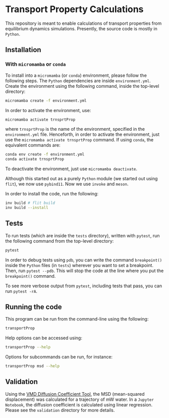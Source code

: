 # Transport Property Calculations

This repository is meant to enable calculations of transport properties from equilibrium dynamics simulations. Presently, the source code is mostly in `Python`.

## Installation

### With `micromamba` or `conda` 

To install into a `micromamba` (or `conda`) environment, please follow the following steps. The `Python` dependencies are inside `environment.yml`. Create the environment using the following command, inside the top-level directory: 

```bash
micromamba create -f environment.yml
```
In order to activate the environment, use: 

```bash
micromamba activate trnsprtProp
```
where `trnsprtProp` is the name of the environment, specified in the `environment.yml` file. Henceforth, in order to activate the environment, just use the `micromamba activate trnsprtProp` command. If using `conda`, the equivalent commands are: 

```bash
conda env create -f environment.yml
conda activate trnsprtProp
```
To deactivate the environment, just use `micromamba deactivate`. 

Although this started out as a purely `Python` module (we started out using `flit`), we now use `pybind11`. Now we use `invoke` and `meson`. 

In order to install the code, run the following:

```bash
inv build # flit build
inv build --install
```

## Tests

To run tests (which are inside the `tests` directory), written with `pytest`, run the following command from the top-level directory: 

```bash
pytest
```

In order to debug tests using `pdb`, you can write the command `breakpoint()` inside the `Python` files (in `tests`) wherever you want to set a breakpoint. Then, run `pytest --pdb`. This will stop the code at the line where you put the `breakpoint()` command. 

To see more verbose output from `pytest`, including tests that pass, you can run `pytest -rA`.

## Running the code

This program can be run from the command-line using the following: 

```bash
transportProp
``` 

Help options can be accessed using:

```bash
transportProp --help 
```

Options for subcommands can be run, for instance: 

```bash
transportProp msd --help
```

## Validation 

Using the [VMD Diffusion Coefficient Tool](https://github.com/giorginolab/vmd_diffusion_coefficient), the MSD (mean-squared displacement) was calculated for a trajectory of mW water. In a `Jupyter Notebook`, the diffusion coefficient is calculated using linear regression. Please see the `validation` directory for more details. 
